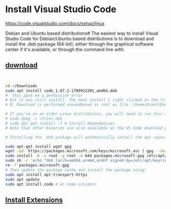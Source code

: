 # Install Visual Studio Code

<https://code.visualstudio.com/docs/setup/linux>

Debian and Ubuntu based distributions#
The easiest way to install Visual Studio Code for Debian/Ubuntu based distributions is to download and install the .deb package (64-bit), either through the graphical software center if it's available, or through the command line with:

## **[download](https://code.visualstudio.com/download)**

```bash


cd ~/Downloads
sudo apt install code_1.87.2-1709912201_amd64.deb 
#  this gave me a permission error
# but it was still install. The next install i right clicked on the file and installed it from the software center and it gave me no error.
# N: Download is performed unsandboxed as root as file '/home/brent/Downloads/code_1.87.2-1709912201_amd64.deb' couldn't be accessed by user '_apt'. - pkgAcquire::Run (13: Permission denied)

# If you're on an older Linux distribution, you will need to run this instead:
# sudo dpkg -i <file>.deb
# sudo apt-get install -f # Install dependencies
# Note that other binaries are also available on the VS Code download page.

# Installing the .deb package will automatically install the apt repository and signing key to enable auto-updating using the system's package manager. Alternatively, the repository and key can also be installed manually with the following script:

sudo apt-get install wget gpg
wget -qO- https://packages.microsoft.com/keys/microsoft.asc | gpg --dearmor > packages.microsoft.gpg
sudo install -D -o root -g root -m 644 packages.microsoft.gpg /etc/apt/keyrings/packages.microsoft.gpg
sudo sh -c 'echo "deb [arch=amd64,arm64,armhf signed-by=/etc/apt/keyrings/packages.microsoft.gpg] https://packages.microsoft.com/repos/code stable main" > /etc/apt/sources.list.d/vscode.list'
rm -f packages.microsoft.gpg
# Then update the package cache and install the package using:
sudo apt install apt-transport-https
sudo apt update
sudo apt install code # or code-insiders
```

## **[Install Extensions](./extensions.md)**

